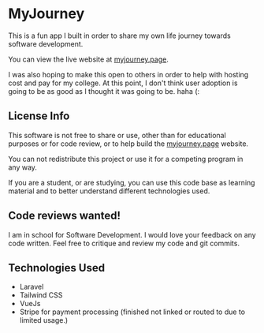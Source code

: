 # MyJourney

This is a fun app I built in order to share my own life journey towards software development. 

You can view the live website at [myjourney.page](https://myjourney.page).

I was also hoping to make this open to others in order to help with hosting cost and pay for my college. At this point, I don't think user adoption is going to be as good as I thought it was going to be. haha (:

## License Info

This software is not free to share or use, other than for educational purposes or for code review, or to help build the [myjourney.page](https://myjourney.page) website.

You can not redistribute this project or use it for a competing program in any way. 

If you are a student, or are studying, you can use this code base as learning material and to better understand different technologies used.

## Code reviews wanted!

I am in school for Software Development. I would love your feedback on any code written.
Feel free to critique and review my code and git commits.

## Technologies Used

- Laravel
- Tailwind CSS
- VueJs
- Stripe for payment processing (finished not linked or routed to due to limited usage.)
